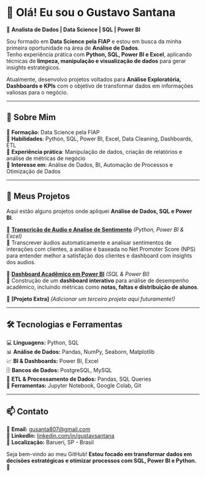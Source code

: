 # 👋 Olá! Eu sou o Gustavo Santana  

🎯 **Analista de Dados | Data Science | SQL | Power BI**  

Sou formado em **Data Science pela FIAP** e estou em busca da minha primeira oportunidade na área de **Análise de Dados**.  
Tenho experiência prática com **Python, SQL, Power BI e Excel**, aplicando técnicas de **limpeza, manipulação e visualização de dados** para gerar insights estratégicos.  

Atualmente, desenvolvo projetos voltados para **Análise Exploratória, Dashboards e KPIs** com o objetivo de transformar dados em informações valiosas para o negócio.  

---

## 🚀 Sobre Mim  
🔹 **Formação**: Data Science pela FIAP  
🔹 **Habilidades**: Python, SQL, Power BI, Excel, Data Cleaning, Dashboards, ETL   
🔹 **Experiência prática**: Manipulação de dados, criação de relatórios e análise de métricas de negócio  
🔹 **Interesse em**: Análise de Dados, BI, Automação de Processos e Otimização de Dados  

---

## 📂 Meus Projetos  
Aqui estão alguns projetos onde apliquei **Análise de Dados, SQL e Power BI**.  

🔹 **[Transcrição de Audio e Analise de Sentimento](https://github.com/POPFLASHG/transcricao-audio-nps)** *(Python, Power BI & Excel)*  
📌 Transcrever áudios automaticamente e analisar sentimentos de interações com clientes, a análise é baseada no Net Promoter Score (NPS) para entender melhor a satisfação dos clientes e dashboard com insights dos audios.

🔹 **[Dashboard Acadêmico em Power BI]()** *(SQL & Power BI)*  
📌 Construção de um **dashboard interativo** para análise de desempenho acadêmico, incluindo métricas como **notas, faltas e distribuição de alunos**.  

🔹 **[Projeto Extra]** *(Adicionar um terceiro projeto aqui futuramente!)*  

---

## 🛠️ Tecnologias e Ferramentas  
💻 **Linguagens:** Python, SQL  
📊 **Análise de Dados:** Pandas, NumPy, Seaborn, Matplotlib  
📈 **BI & Dashboards:** Power BI, Excel  
🗄️ **Bancos de Dados:** PostgreSQL, MySQL  
🔧 **ETL & Processamento de Dados:** Pandas, SQL Queries  
📂 **Ferramentas:** Jupyter Notebook, Google Colab, Git  

---

## 📫 Contato  
📧 **Email:** [gusanta807@gmail.com](mailto:gusanta807@gmail.com)  
🔗 **LinkedIn:** [linkedin.com/in/gustavsantana](https://linkedin.com/in/gustavsantana)  
📍 **Localização:** Barueri, SP - Brasil  

Seja bem-vindo ao meu GitHub! **Estou focado em transformar dados em decisões estratégicas e otimizar processos com SQL, Power BI e Python.** 🚀  

